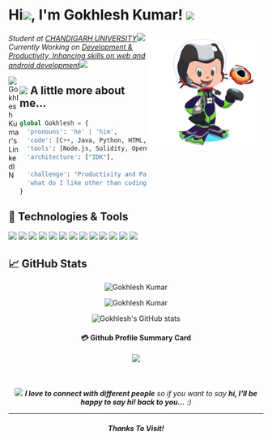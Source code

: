<!-- - 👋 Hi, I’m @gokhlesh-kumar ...
- 👀 I’m interested in developing ...
- 🌱 I’m currently learning scripting ...
- 💞️ I love to do commits ...
- 📫 Reach me at Chandigarh University ... -->

<!---
gokhlesh-kumar/gokhlesh-kumar is a ✨ special ✨ repository because its `README.md` (this file) appears on your GitHub profile.
You can click the Preview link to take a look at your changes.
--->


<h1> Hi<img src="https://media.giphy.com/media/hvRJCLFzcasrR4ia7z/giphy.gif" height="25px">, I'm Gokhlesh Kumar! <img src="https://media.giphy.com/media/QTfX9Ejfra3ZmNxh6B/source.gif" width="50"></h1>
<img align='right' src="./git.png" width="230">
<p><em>Student at <a href="https://www.cuchd.in/">CHANDIGARH UNIVERSITY</a><img src="https://media.giphy.com/media/fYSnHlufseco8Fh93Z/giphy.gif" width="30"></br>Currently Working on <a href="#">Development & Productivity, Inhancing skills on web and android development</a><img src="https://media.giphy.com/media/WUlplcMpOCEmTGBtBW/giphy.gif" width="30"> 
</em></p>

<a href="https://www.linkedin.com/in/gokhlesh-kumar/">
  <img align="left" alt="Gokhlesh Kumar's LinkedIN" width="22px" src="https://raw.githubusercontent.com/peterthehan/peterthehan/master/assets/linkedin.svg" />
</a>

<!-- ![](https://visitor-badge.glitch.me/badge?page_id=gokhlesh-kumar) -->


## <img src="https://media.giphy.com/media/VgCDAzcKvsR6OM0uWg/giphy.gif" width="50"> A little more about me...  

```python
global Gokhlesh = {
  'pronouns': 'he' | 'him',
  'code': [C++, Java, Python, HTML, CSS, JavaScript, React],
  'tools': [Node.js, Solidity, OpenCV, Bootstrap],
  'architecture': ["IDK"],

  'challenge': "Productivity and Passion, Developing Tools to build Atomic structure"
  'what do I like other than coding?': "Reading Books, Cycling, Movie, Fun-with-friends"
}
```

## 🔧 Technologies & Tools
![](https://img.shields.io/badge/OS-Linux-informational?style=flat&logo=linux&logoColor=white&color=2bbc8a)
![](https://img.shields.io/badge/Editor-IntelliJ_IDEA-informational?style=flat&logo=intellij-idea&logoColor=white&color=2bbc8a)
![](https://img.shields.io/badge/Editor-Android_Studio-informational?style=flat&logo=android-studio&logoColor=white&color=2bbc8a)
![](https://img.shields.io/badge/Code-Python-informational?style=flat&logo=python&logoColor=white&color=2bbc8a)
![](https://img.shields.io/badge/Code-JavaScript-informational?style=flat&logo=javascript&logoColor=white&color=2bbc8a)
![](https://img.shields.io/badge/Tools-GitHub-informational?style=flat&logo=github&logoColor=white&color=2bbc8a)
![](https://img.shields.io/badge/Code-c++-informational?style=flat&logo=c&logoColor=white&color=2bbc8a)
![](https://img.shields.io/badge/Code-java-informational?style=flat&logo=java&logoColor=white&color=2bbc8a)
![](https://img.shields.io/badge/Framework-React-informational?style=flat&logo=React&logoColor=white&color=2bbc8a)
![](https://img.shields.io/badge/Framework-Django-informational?style=flat&logo=Django&logoColor=white&color=2bbc8a)
![](https://img.shields.io/badge/HTML-E34F26?&style=flat&logo=html5&logoColor=white&color=2bbc8a)
![](https://img.shields.io/badge/CSS-1572B6?&style=flat&logo=css3&logoColor=white&color=2bbc8a)
![](https://img.shields.io/badge/Sass-CC6699?&style=flat&logo=sass&logoColor=white&color=2bbc8a)

## &#x1f4c8; GitHub Stats
 <div align="center">

<p><img src="https://github-readme-stats.vercel.app/api/top-langs?username=gokhlesh-kumar&show_icons=true&locale=en&layout=compact&theme=radical" alt="Gokhlesh Kumar" /></p>

 <p><img src="https://github-readme-streak-stats.herokuapp.com/?user=gokhlesh-kumar&theme=radical" alt="Gokhlesh Kumar" /></p>


[Themes]: <> (dark, radical, merko, gruvbox, tokyonight, onedark, cobalt, synthwave, highcontrast, dracula)
  
![Gokhlesh's GitHub stats](https://github-readme-stats.vercel.app/api/?username=gokhlesh-kumar&show_icons=true&title_color=fff&icon_color=79ff97&text_color=9f9f9f&bg_color=151515)

<!-- ![GitHub Activity Graph](https://activity-graph.herokuapp.com/graph?username=gokhlesh-kumar&bg_color=000000&color=4fff67&line=4fff67&point=ffffff&area=true&hide_border=true)   -->
#### 💳 Github Profile Summary Card
<p align="center">
  <img src="https://github-profile-summary-cards.vercel.app/api/cards/profile-details?username=gokhlesh-kumar&theme=radical"/>
</p>

<br />
<br />
<img src="https://media.giphy.com/media/xUOwGiewfQAm3tcIA8/giphy.gif" width="60"> <em><b>I love to connect with different people</b> so if you want to say <b>hi, I'll be happy to say hi! back to you...</b> :)</em>

---

#### _Thanks To Visit!_
